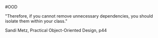 #OOD 

"Therefore, if you cannot remove unnecessary dependencies, you should isolate them within your class."

Sandi Metz, Practical Object-Oriented Design, p44